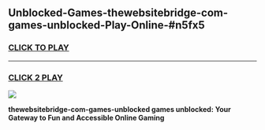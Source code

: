 
## Unblocked-Games-thewebsitebridge-com-games-unblocked-Play-Online-#n5fx5
<h3>
<a href="https://premium.freeplayer.one?title=thewebsitebridge-com-games-unblocked&ref=27F">CLICK TO PLAY</a></h3>
<hr>

<h3>
<a href="https://premium.freeplayer.one?title=thewebsitebridge-com-games-unblocked&ref=27F">CLICK 2 PLAY</a>
  
</h3>

<a href="https://premium.freeplayer.one?title=thewebsitebridge-com-games-unblocked&ref=27F"><img src="https://clearcache.store/games.png"></a>


**thewebsitebridge-com-games-unblocked games unblocked: Your Gateway to Fun and Accessible Online Gaming**
